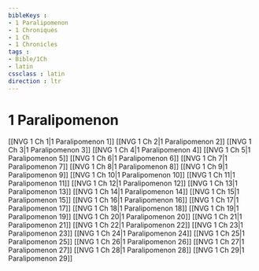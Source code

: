 ```yaml
---
bibleKeys : 
- 1 Paralipomenon
- 1 Chroniques
- 1 Ch
- 1 Chronicles
tags : 
- Bible/1Ch
- latin
cssclass : latin
direction : ltr
---
```


# 1 Paralipomenon

[[NVG 1 Ch 1|1 Paralipomenon 1]]
[[NVG 1 Ch 2|1 Paralipomenon 2]]
[[NVG 1 Ch 3|1 Paralipomenon 3]]
[[NVG 1 Ch 4|1 Paralipomenon 4]]
[[NVG 1 Ch 5|1 Paralipomenon 5]]
[[NVG 1 Ch 6|1 Paralipomenon 6]]
[[NVG 1 Ch 7|1 Paralipomenon 7]]
[[NVG 1 Ch 8|1 Paralipomenon 8]]
[[NVG 1 Ch 9|1 Paralipomenon 9]]
[[NVG 1 Ch 10|1 Paralipomenon 10]]
[[NVG 1 Ch 11|1 Paralipomenon 11]]
[[NVG 1 Ch 12|1 Paralipomenon 12]]
[[NVG 1 Ch 13|1 Paralipomenon 13]]
[[NVG 1 Ch 14|1 Paralipomenon 14]]
[[NVG 1 Ch 15|1 Paralipomenon 15]]
[[NVG 1 Ch 16|1 Paralipomenon 16]]
[[NVG 1 Ch 17|1 Paralipomenon 17]]
[[NVG 1 Ch 18|1 Paralipomenon 18]]
[[NVG 1 Ch 19|1 Paralipomenon 19]]
[[NVG 1 Ch 20|1 Paralipomenon 20]]
[[NVG 1 Ch 21|1 Paralipomenon 21]]
[[NVG 1 Ch 22|1 Paralipomenon 22]]
[[NVG 1 Ch 23|1 Paralipomenon 23]]
[[NVG 1 Ch 24|1 Paralipomenon 24]]
[[NVG 1 Ch 25|1 Paralipomenon 25]]
[[NVG 1 Ch 26|1 Paralipomenon 26]]
[[NVG 1 Ch 27|1 Paralipomenon 27]]
[[NVG 1 Ch 28|1 Paralipomenon 28]]
[[NVG 1 Ch 29|1 Paralipomenon 29]]
